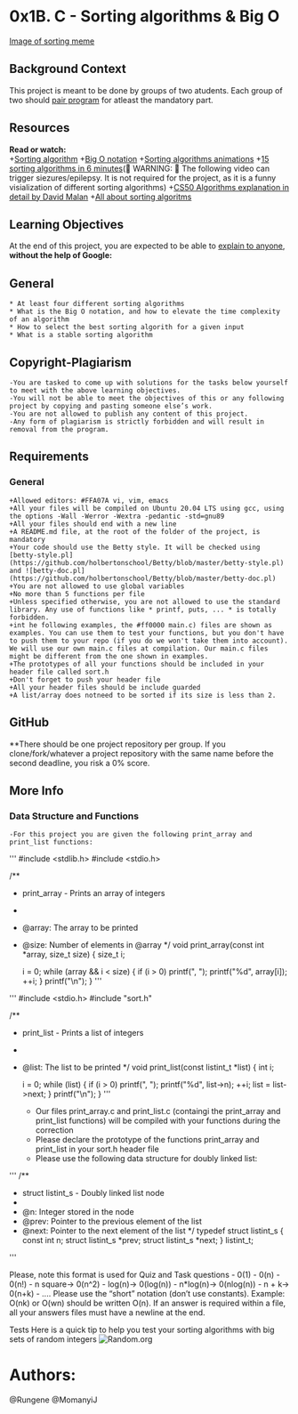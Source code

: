# 0x1B. C - Sorting algorithms & Big O

[Image of sorting meme](https://s3.amazonaws.com/intranet-projects-files/holbertonschool-low_level_programming/248/willy-wonka.png)

## Background Context
This project is meant to be done by groups of two atudents. Each group of two should [pair program](https://en.wikipedia.org/wiki/Pair_programming) for atleast the mandatory part.

## Resources

**Read or watch:**	
	+[Sorting algorithm](https://en.wikipedia.org/wiki/Sorting_algorithm)
	+[Big O notation](https://stackoverflow.com/questions/487258/what-is-a-plain-english-explanation-of-big-o-notation)
	+[Sorting algorithms animations](https://www.toptal.com/developers/sorting-algorithms)
	+[15 sorting algorithms in 6 minutes](https://www.youtube.com/watch?v=kPRA0W1kECg&ab_channel=TimoBingmann)( WARNING:  The following video can trigger siezures/epilepsy. It is not required for the project, as it is a funny visialization of different sorting algorithms)
	+[CS50 Algorithms explanation in detail by David Malan](https://www.youtube.com/watch?v=yb0PY3LX2x8&t=2s&ab_channel=CS50)
	+[All about sorting algoritms](https://www.geeksforgeeks.org/sorting-algorithms/)

## Learning Objectives

At the end of this project, you are expected to be able to [explain to anyone](https://fs.blog/feynman-learning-technique/), **without the help of Google:**

## General
	* At least four different sorting algorithms
	* What is the Big O notation, and how to elevate the time complexity of an algorithm
	* How to select the best sorting algorith for a given input
	* What is a stable sorting algorithm

## Copyright-Plagiarism
	-You are tasked to come up with solutions for the tasks below yourself to meet with the above learning objectives.
	-You will not be able to meet the objectives of this or any following project by copying and pasting someone else’s work.
	-You are not allowed to publish any content of this project.
	-Any form of plagiarism is strictly forbidden and will result in removal from the program.

## Requirements

### General
	+Allowed editors: #FFA07A vi, vim, emacs
	+All your files will be compiled on Ubuntu 20.04 LTS using gcc, using the options -Wall -Werror -Wextra -pedantic -std=gnu89
	+All your files should end with a new line
	+A README.md file, at the root of the folder of the project, is mandatory
	+Your code should use the Betty style. It will be checked using [betty-style.pl](https://github.com/holbertonschool/Betty/blob/master/betty-style.pl) and ![betty-doc.pl](https://github.com/holbertonschool/Betty/blob/master/betty-doc.pl)
	+You are not allowed to use global variables
	+No more than 5 functions per file
	+Unless specified otherwise, you are not allowed to use the standard library. Any use of functions like * printf, puts, ... * is totally forbidden.
	+int he following examples, the #ff0000 main.c) files are shown as examples. You can use them to test your functions, but you don't have to push them to your repo (if you do we won't take them into account). We will use our own main.c files at compilation. Our main.c files might be different from the one shown in examples.
	+The prototypes of all your functions should be included in your header file called sort.h
	+Don't forget to push your header file
	+All your header files should be include guarded
	+A list/array does notneed to be sorted if its size is less than 2.

## GitHub
**There should be one project repository per group. If you clone/fork/whatever a project repository with the same name before the second deadline, you risk a 0% score.

## More Info

### Data Structure and Functions

	-For this project you are given the following print_array and print_list functions:
'''
#include <stdlib.h>
#include <stdio.h>

/**
 * print_array - Prints an array of integers
 *
 * @array: The array to be printed
 * @size: Number of elements in @array
 */
void print_array(const int *array, size_t size)
{
    size_t i;

    i = 0;
    while (array && i < size)
    {
        if (i > 0)
            printf(", ");
        printf("%d", array[i]);
        ++i;
    }
    printf("\n");
}
'''

'''
#include <stdio.h>
#include "sort.h"

/**
 * print_list - Prints a list of integers
 *
 * @list: The list to be printed
 */
void print_list(const listint_t *list)
{
    int i;

    i = 0;
    while (list)
    {
        if (i > 0)
            printf(", ");
        printf("%d", list->n);
        ++i;
        list = list->next;
    }
    printf("\n");
}
'''

	- Our files print_array.c and print_list.c (containgi the print_array and print_list functions) will be compiled with your functions during the correction
	- Please declare the prototype of the functions print_array and print_list in your sort.h header file
	- Please use the following data structure for doubly linked list:

'''
/**
 * struct listint_s - Doubly linked list node
 *
 * @n: Integer stored in the node
 * @prev: Pointer to the previous element of the list
 * @next: Pointer to the next element of the list
 */
typedef struct listint_s
{
    const int n;
    struct listint_s *prev;
    struct listint_s *next;
} listint_t;

'''

Please, note this format is used for Quiz and Task questions
	- 0(1)
	- 0(n)
	- 0(n!)
	- n square-> 0(n^2)
	- log(n)-> 0(log(n))
	- n*log(n)-> 0(nlog(n))
	- n + k-> 0(n+k)
	- ....
Please use the “short” notation (don’t use constants). Example: O(nk) or O(wn) should be written O(n). If an answer is required within a file, all your answers files must have a newline at the end.

Tests
Here is a quick tip to help you test your sorting algorithms with big sets of random integers ![Random.org](https://www.random.org/integer-sets/)

# Authors:
 @Rungene
 @MomanyiJ




